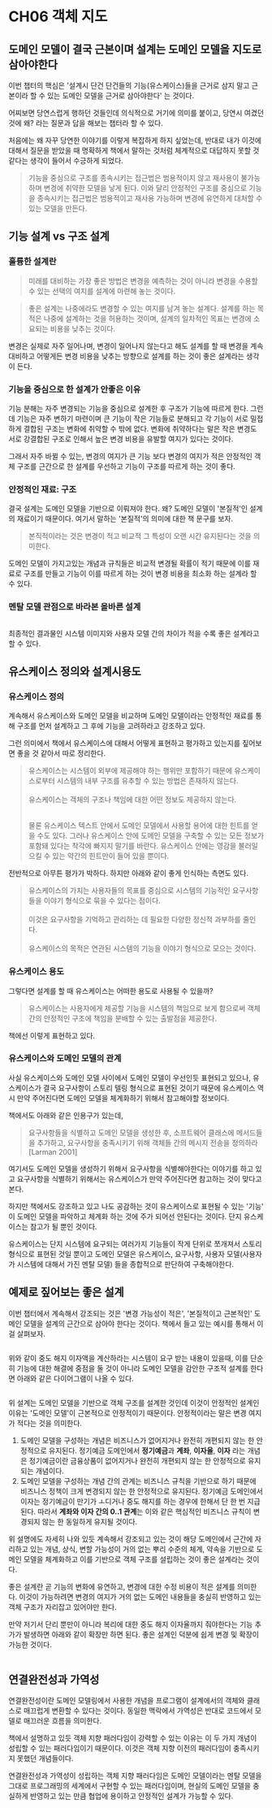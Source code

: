 # CH06 객체 지도

## 도메인 모델이 결국 근본이며 설계는 도메인 모델을 지도로 삼아야한다

이번 챕터의 핵심은 '설계시 단건 단건들의 기능(유스케이스)들을 근거로 삼지 말고 근본이라 할 수 있는 도메인 모델을 근거로 삼아야한다' 는 것이다.

어찌보면 당연스럽게 행하던 것들인데 의식적으로 거기에 의미를 붙이고, 당연시 여겼던 것에 왜? 라는 질문과 답을 해보는 챕터라 할 수 있다.

처음에는 왜 자꾸 당연한 이야기를 이렇게 복잡하게 하지 싶었는데, 반대로 내가 이것에 대해서 질문을 받았을 때 명확하게 책에서 말하는 것처럼 체계적으로 대답하지 못할 것 같다는 생각이 들어서 수긍하게 되었다.

> 기능을 중심으로 구조를 종속시키는 접근법은 범용적이지 않고 재사용이 불가능하며 변경에 취약한 모델을 낳게 된다. 이와 달리 안정적인 구조를 중심으로 기능을 종속시키는 접근법은 범용적이고 재사용 가능하며 변경에 유연하게 대처할 수 있는 모델을 만든다.

## 기능 설계 vs 구조 설계

### 훌륭한 설계란

> 미래를 대비하는 가장 좋은 방법은 변경을 예측하는 것이 아니라 변경을 수용할 수 있는 선택의 여지를 설계에 마련해 놓는 것이다.

> 좋은 설계는 나중에라도 변경할 수 있는 여지를 남겨 놓는 설계다. 설계를 하는 목적은 나중에 설계하는 것을 허용하는 것이며, 설계의 일차적인 목표는 변경에 소요되는 비용을 낮추는 것이다.

변경은 실제로 자주 일어나며, 변경이 일어나지 않는다고 해도 설계를 할 때 변경을 계속 대비하고 어떻게든 변경 비용을 낮추는 방향으로 설계를 하는 것이 좋은 설계라는 생각이 든다.

### 기능을 중심으로 한 설계가 안좋은 이유

기능 분해는 자주 변경되는 기능을 중심으로 설계한 후 구조가 기능에 따르게 한다. 그런데 기능은 자주 변하기 마련이며 큰 기능이 작은 기능들로 분해되고 각 기능이 서로 밀접하게 결합된 구조는 변화에 취약할 수 밖에 없다. 변화에 취약하다는 말은 작은 변경도 서로 강결합된 구조로 인해서 높은 변경 비용을 유발할 여지가 있다는 것이다.

그래서 자주 바뀔 수 있는, 변경의 여지가 큰 기능 보다 변경의 여지가 적은 안정적인 객체 구조를 근간으로 한 설계를 우선하고 기능이 구조를 따르게 하는 것이 좋다.

### 안정적인 재료: 구조

결국 설계는 도메인 모델을 기반으로 이뤄져야 한다. 왜? 도메인 모델이 '본질적'인 설계의 재료이기 때문이다. 여기서 말하는 '본질적'의 의미에 대한 책 문구를 보자.

> 본직적이라는 것은 변경이 적고 비교적 그 특성이 오랜 시간 유지된다는 것을 의미한다.

도메인 모델이 가지고있는 개념과 규칙들은 비교적 변경될 확률이 적기 때문에 이를 재료로 구조를 만들고 기능이 이를 따르게 하는 것이 변경 비용을 최소화 하는 설계라 할 수 있다.

### 멘탈 모델 관점으로 바라본 올바른 설계

<figure><img src="../../.gitbook/assets/image (18) (2).png" alt=""><figcaption></figcaption></figure>

최종적인 결과물인 시스템 이미지와 사용자 모델 간의 차이가 적을 수록 좋은 설계라고 할 수 있다.



## 유스케이스 정의와 설계시용도

### 유스케이스 정의

계속해서 유스케이스와 도메인 모델을 비교하며 도메인 모델이라는 안정적인 재료를 통해 구조를 먼저 설계하고 그 후에 기능을 고려하라고 강조하고 있다.

그런 의미에서 책에서 유스케이스에 대해서 어떻게 표현하고 평가하고 있는지를 짚어보면 좋을 것 같아서 따로 정리한다.

> 유스케이스는 시스템이 외부에 제공해야 하는 행위만 포함하기 때문에 유스케이스로부터 시스템의 내부 구조를 유추할 수 있는 방법은 존재하지 않는다.\
> \
> 유스케이스는 객체의 구조나 책임에 대한 어떤 정보도 제공하지 않는다.
>
> \
> 물론 유스케이스 텍스트 안에서 도메인 모델에서 사용할 용어에 대한 힌트를 얻을 수도 있다. 그러나 유스케이스 안에 도메인 모델을 구축할 수 있는 모든 정보가 포함돼 있다는 착각에 빠지지 말기를 바란다. 유스케이스 안에는 영감을 불러일으킬 수 있는 약간의 힌트만이 들어 있을 뿐이다.

전반적으로 아무튼 평가가 박하다. 하지만 아래와 같이 좋게 인식하는 측면도 있다.

> 유스케이스의 가치는 사용자들의 목표를 중심으로 시스템의 기능적인 요구사항들을 이야기 형식으로 묶을 수 있다는 점이다.\
> \
> 이것은 요구사항을 기억하고 관리하는 데 필요한 다양한 정신적 과부하를 줄인다.\
> \
> 유스케이스의 목적은 연관된 시스템의 기능을 이야기 형식으로 모으는 것이다.

### 유스케이스 용도

그렇다면 설계를 할 때 유스케이스는 어떠한 용도로 사용될 수 있을까?&#x20;

> 유스케이스는 사용자에게 제공할 기능을 시스템의 책임으로 보게 함으로써 객체 간의 안정적인 구조에 책임을 분배할 수 있는 출발점을 제공한다.

책에선 이렇게 표현하고 있다.

### 유스케이스와 도메인 모델의 관계

사실 유스케이스와 도메인 모델 사이에서 도메인 모델이 우선인듯 표현되고 있으나, 유스케이스가 결국 요구사항이 스토리 텔링 형식으로 표현된 것이기 때문에 유스케이스 역시 만약 주어진다면 도메인 모델을 체계화하기 위해서 참고해야할 정보이다.

책에서도 아래와 같은 인용구가 있는데,

> 요구사항들을 식별하고 도메인 모델을 생성한 후, 소프트웨어 클래스에 메서드들을 추가하고, 요구사항을 충족시키기 위해 객체들 간의 메시지 전송을 정의하라\[Larman 2001]

여기서도 도메인 모델을 생성하기 위해서 요구사항을 식별해야한다는 이야기를 하고 있고 요구사항을 식별하기 위해서는 유스케이스가 만약 주어진다면 참고하는 것이 맞다고 본다.

하지만 책에서도 강조하고 있고 나도 공감하는 것이 유스케이스로 표현될 수 있는 '기능' 이 도메인 모델을 파악하고 체계화 하는 것에 주가 되어선 안된다는 것이다. 단지 유스케이스는 참고가 될 뿐인 것이다.

유스케이스는 단지 시스템에 요구되는 여러가지 기능들이 작게 단위로 쪼개져서 스토리 형식으로 표현된 것일 뿐이고 도메인 모델은 유스케이스, 요구사항, 사용자 모델(사용자가 시스템에 대해서 가진 멘탈 모델) 들을 종합적으로 판단하여 구축해야한다.

## 예제로 짚어보는 좋은 설계

이번 챕터에서 계속해서 강조되는 것은 '변경 가능성이 적은', '본질적이고 근본적인' 도메인 모델을 설계의 근간으로 삼아야 한다는 것이다. 책에서 들고 있는 예시를 통해서 이걸 살펴보자.

<figure><img src="../../.gitbook/assets/image (9) (2) (2).png" alt=""><figcaption></figcaption></figure>

위와 같이 중도 해지 이자액을 계산하라는 시스템이 요구 받는 내용이 있을때, 이를 단순히 기능에 대한 해결에 중점을 둘 것이 아니라 도메인 모델을 감안한 구조적 설계를 한다면 아래와 같은 다이어그램이 나올 수 있다.



<figure><img src="../../.gitbook/assets/image (37) (1).png" alt=""><figcaption></figcaption></figure>

위 설계는 도메인 모델을 기반으로 객체 구조를 설계한 것인데 이것이 안정적인 설계인 이유는 '도메인 모델'이 근본적으로 안정적이기 때문이다. 안정적이라는 말은 변경 여지가 적다는 것을 의미한다.

1. 도메인 모델을 구성하는 개념은 비즈니스가 없어지거나 완전히 개편되지 않는 한 안정적으로 유지된다. 정기예금 도메인에서 **정기예금**과 **계좌**, **이자율**, **이자** 라는 개념은 정기예금이란 금융상품이 없어지거나 완전히 개편되지 않는 한 안정적으로 유지되는 개념이다.
2. 도메인 모델을 구성하는 개념 간의 관계는 비즈니스 규칙을 기반으로 하기 때문에 비즈니스 정책이 크게 변경되지 않는 한 안정적으로 유지된다. 정기예금 도메인에서 이자는 정기예금이 만기가 ㅗ디거나 중도 해지를 하는 경우에 한해서 단 한 번 지급된다. 따라서 **계좌와 이자 간의 0..1 관계**는 이와 같은 핵심적인 비즈니스 규칙이 변경되지 않는 한 동일하게 유지될 것이다.

위 설명에도 자세히 나와 있듯  계속해서 강조되고 있는 것이 해당 도메인에서 근간에 자리하고 있는 개념, 상식, 변할 가능성이 거의 없는 뿌리 수준의 체계, 약속을 기반으로 도메인 모델을 체계화하고 이를 기반으로 객체 구조를 설립하는 것이 좋은 설계라는 것이다.

좋은 설계란 곧 기능의 변화에 유연하고, 변경에 대한 수정 비용이 적은 설계를 의미한다. 이것이 가능하려면 변경의 여지가 거의 없는 도메인 내용들을 충실히 반영하고 있는 객체 구조가 자리잡고 있어야만 한다.

만약 저기서 단리 뿐만이 아니라 복리에 대한 중도 해지 이자율까지 줘야한다는 기능 추가가 발생하면 아래와 같이 확장만 하면 된다. 좋은 설계인 덕분에 쉽게 변경 및 확장이 가능한 것이다.

<figure><img src="../../.gitbook/assets/image (4) (1) (1).png" alt=""><figcaption></figcaption></figure>

## 연결완전성과 가역성

연결완전성이란 도메인 모델링에서 사용한 개념을 프로그램이 설계에서의 객체와 클래스로 매끄럽게 변환할 수 있다는 것이다. 동일한 맥락에서 가역성은 반대로 코드에서 모델로 매끄러운 흐름을 의미한다.

책에서 설명하고 있듯 객체 지향 패러다임이 강력할 수 있는 이유는 이 두 가지 개념이 성립할 수 있는 패러다임이기 때문이다. 이것은 객체 지향 이전의 패러다임이 충족시키지 못했던 개념들이다.

연결완전성과 가역성이 성립하는 객체 지향 패러다임은 도메인 모델이라는 멘탈 모델을 그대로 프로그래밍의 세계에서 구현할 수 있는 패러다임이며, 현실의 도메인 모델을 충실하게 반영하고 있는 만큼 협업에 용이하고 안정적인 설계가 가능할 수 있다.
